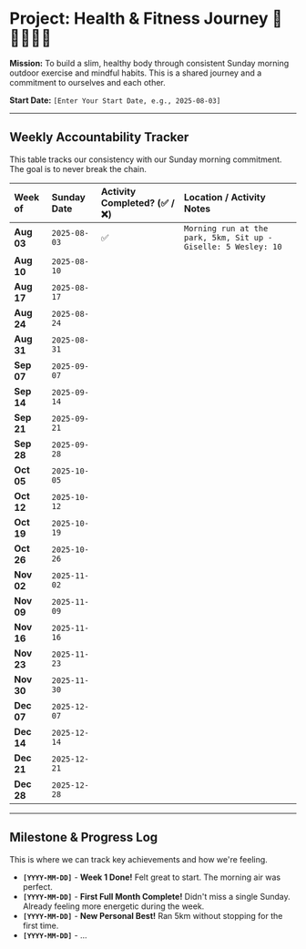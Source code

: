 # Project: Health & Fitness Journey 🥗🏃‍♂️🏃‍♀️

**Mission:** To build a slim, healthy body through consistent Sunday morning outdoor exercise and mindful habits. This is a shared journey and a commitment to ourselves and each other.

**Start Date:** `[Enter Your Start Date, e.g., 2025-08-03]`

---

## Weekly Accountability Tracker

This table tracks our consistency with our Sunday morning commitment. The goal is to never break the chain.

| Week of | Sunday Date | Activity Completed? (✅ / ❌) | Location / Activity Notes |
| :--- | :--- | :--- | :--- |
| **Aug 03** | `2025-08-03` | ✅ | `Morning run at the park, 5km, Sit up - Giselle: 5 Wesley: 10` |
| **Aug 10** | `2025-08-10` | | |
| **Aug 17** | `2025-08-17` | | |
| **Aug 24** | `2025-08-24` | | |
| **Aug 31** | `2025-08-31` | | |
| **Sep 07** | `2025-09-07` | | |
| **Sep 14** | `2025-09-14` | | |
| **Sep 21** | `2025-09-21` | | |
| **Sep 28** | `2025-09-28` | | |
| **Oct 05** | `2025-10-05` | | |
| **Oct 12** | `2025-10-12` | | |
| **Oct 19** | `2025-10-19` | | |
| **Oct 26** | `2025-10-26` | | |
| **Nov 02** | `2025-11-02` | | |
| **Nov 09** | `2025-11-09` | | |
| **Nov 16** | `2025-11-16` | | |
| **Nov 23** | `2025-11-23` | | |
| **Nov 30** | `2025-11-30` | | |
| **Dec 07** | `2025-12-07` | | |
| **Dec 14** | `2025-12-14` | | |
| **Dec 21** | `2025-12-21` | | |
| **Dec 28** | `2025-12-28` | | |

---

## Milestone & Progress Log

This is where we can track key achievements and how we're feeling.

*   **`[YYYY-MM-DD]`** - **Week 1 Done!** Felt great to start. The morning air was perfect.
*   **`[YYYY-MM-DD]`** - **First Full Month Complete!** Didn't miss a single Sunday. Already feeling more energetic during the week.
*   **`[YYYY-MM-DD]`** - **New Personal Best!** Ran 5km without stopping for the first time.
*   **`[YYYY-MM-DD]`** - ...
